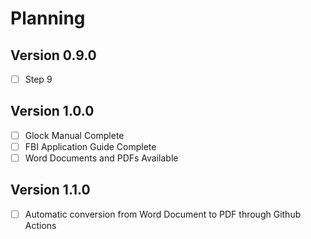 # Planning

## Version 0.9.0

- [ ] Step 9

## Version 1.0.0

- [ ] Glock Manual Complete
- [ ] FBI Application Guide Complete
- [ ] Word Documents and PDFs Available

## Version 1.1.0

- [ ] Automatic conversion from Word Document to PDF through Github Actions

